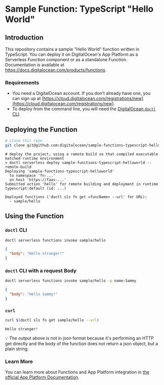 # Sample Function: TypeScript "Hello World"

## Introduction

This repository contains a sample "Hello World" function written in TypeScript. You can deploy it on DigitalOcean's App Platform as a Serverless Function component or as a standalone Function. Documentation is available at https://docs.digitalocean.com/products/functions.

### Requirements

* You need a DigitalOcean account. If you don't already have one, you can sign up at [https://cloud.digitalocean.com/registrations/new](https://cloud.digitalocean.com/registrations/new).
* To deploy from the command line, you will need the [DigitalOcean `doctl` CLI](https://github.com/digitalocean/doctl/releases).

## Deploying the Function

```bash
# clone this repo
git clone git@github.com:digitalocean/sample-functions-typescript-helloworld.git
```

```
# deploy the project, using a remote build so that compiled executable matched runtime environment
> doctl serverless deploy sample-functions-typescript-helloworld --remote-build
Deploying 'sample-functions-typescript-helloworld'
  to namespace 'fn-...'
  on host 'https://faas-...'
Submitted action 'hello' for remote building and deployment in runtime typescript:default (id: ...)

Deployed functions ('doctl sls fn get <funcName> --url' for URL):
  - sample/hello
```

## Using the Function

### `doctl` CLI
```bash
doctl serverless functions invoke sample/hello
```
```json
{
  "body": "Hello stranger!"
}
```

### `doctl` CLI with a request Body
```bash
doctl serverless functions invoke sample/hello -p name:Sammy
```
```json
{
  "body": "Hello Sammy!"
}
```

### `curl`
```bash
curl $(doctl sls fn get sample/hello --url)
```
```
Hello stranger!
```

💡 The output above is not in json format because it's performing an HTTP get directly and the body of the function does not return a json object, but a plain string.

### Learn More

You can learn more about Functions and App Platform integration in [the official App Platform Documentation](https://www.digitalocean.com/docs/app-platform/).
